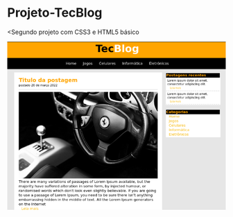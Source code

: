 # Projeto-TecBlog
<Segundo projeto com CSS3 e HTML5 básico

![Imagem do projeto finalizado](https://github.com/melissalindince/Projeto-TecBlog/blob/main/end-of-the-project.png)
